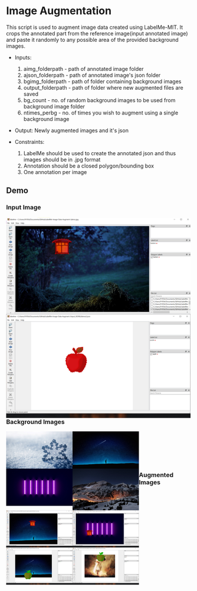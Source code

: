  # Image Augmentation
 
This script is used to augment image data created using LabelMe-MIT. It crops the annotated part from the reference image(input annotated image) and paste it randomly to any possible area of the provided background images. 

- Inputs: 
    1. aimg_folderpath - path of annotated image folder
    2. ajson_folderpath - path of annotated image's json folder 
    3. bgimg_folderpath - path of folder containing background images
    4. output_folderpath - path of folder where new augmented files are saved
    5. bg_count - no. of random background images to be used from background image folder
    6. ntimes_perbg - no. of times you wish to augment using a single background image

- Output: 
    Newly augmented images and it's json

- Constraints: 
    1. LabelMe should be used to create the annotated json and thus images should be in .jpg format
    2. Annotation should be a closed polygon/bounding box  
    3. One annotation per image                
        
## Demo


### Input Image

<img align="left" width="500px" src="https://github.com/ParulParima/LabelMe-Image-Data-Augment-/blob/main/Images/1.png" />
<img align="left" width="500px" src="https://github.com/ParulParima/LabelMe-Image-Data-Augment-/blob/main/Images/2.png" />

### Background Images

<img align="left" width="180px" src="https://github.com/ParulParima/LabelMe-Image-Data-Augment-/raw/main/background_images/b1.jpg" />
<img align="left" width="180px" src="https://github.com/ParulParima/LabelMe-Image-Data-Augment-/raw/main/background_images/b3.jpg" />
<img align="left" width="180px" src="https://github.com/ParulParima/LabelMe-Image-Data-Augment-/raw/main/background_images/b4.jpg" />
<img align="left" width="180px" src="https://github.com/ParulParima/LabelMe-Image-Data-Augment-/raw/main/background_images/b5.jpg" />

<br />
<br />
<br />
<br />
<br />

### Augmented Images

<img align="left" width="180px" src="https://github.com/ParulParima/LabelMe-Image-Data-Augment-/blob/main/Images/O_1.png" />
<img align="left" width="180px" src="https://github.com/ParulParima/LabelMe-Image-Data-Augment-/blob/main/Images/O_2.png" />
<img align="left" width="180px" src="https://github.com/ParulParima/LabelMe-Image-Data-Augment-/blob/main/Images/O_3.png" />
<img align="left" width="180px" src="https://github.com/ParulParima/LabelMe-Image-Data-Augment-/blob/main/Images/O_4.png" />



